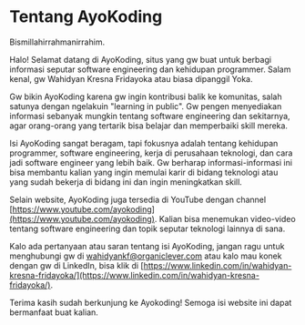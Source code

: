 # Tentang AyoKoding

Bismillahirrahmanirrahim.

Halo! Selamat datang di AyoKoding, situs yang gw buat untuk berbagi informasi seputar software engineering dan kehidupan programmer. Salam kenal, gw Wahidyan Kresna Fridayoka atau biasa dipanggil Yoka.

Gw bikin AyoKoding karena gw ingin kontribusi balik ke komunitas, salah satunya dengan ngelakuin "learning in public". Gw pengen menyediakan informasi sebanyak mungkin tentang software engineering dan sekitarnya, agar orang-orang yang tertarik bisa belajar dan memperbaiki skill mereka.

Isi AyoKoding sangat beragam, tapi fokusnya adalah tentang kehidupan programmer, software engineering, kerja di perusahaan teknologi, dan cara jadi software engineer yang lebih baik. Gw berharap informasi-informasi ini bisa membantu kalian yang ingin memulai karir di bidang teknologi atau yang sudah bekerja di bidang ini dan ingin meningkatkan skill.

Selain website, AyoKoding juga tersedia di YouTube dengan channel [https://www.youtube.com/ayokoding](https://www.youtube.com/ayokoding). Kalian bisa menemukan video-video tentang software engineering dan topik seputar teknologi lainnya di sana.

Kalo ada pertanyaan atau saran tentang isi AyoKoding, jangan ragu untuk menghubungi gw di [wahidyankf@organiclever.com](mailto:wahidyankf@organiclever.com) atau kalo mau konek dengan gw di LinkedIn, bisa klik di [https://www.linkedin.com/in/wahidyan-kresna-fridayoka/](https://www.linkedin.com/in/wahidyan-kresna-fridayoka/).

Terima kasih sudah berkunjung ke Ayokoding! Semoga isi website ini dapat bermanfaat buat kalian.
